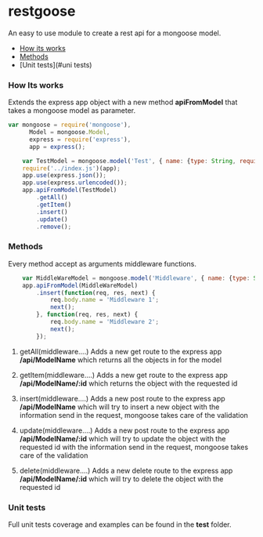 restgoose
=========

An easy to use module to create a rest api for a mongoose model.

* [How its works](#how-its-works)
* [Methods](#methods)
* [Unit tests](#uni tests)

### How Its works

Extends the express app object with a new method **apiFromModel** that takes a mongoose model as parameter.

```javascript
var mongoose = require('mongoose'),
	  Model = mongoose.Model,
	  express = require('express'),
	  app = express();

	var TestModel = mongoose.model('Test', { name: {type: String, required: true } });
	require('../index.js')(app);
	app.use(express.json());
	app.use(express.urlencoded());
	app.apiFromModel(TestModel)
		.getAll()
		.getItem()
		.insert()
		.update()
		.remove();
```

### Methods

Every method accept as arguments middleware functions.

```javascript
	var MiddleWareModel = mongoose.model('Middleware', { name: {type: String, required: true } });
	app.apiFromModel(MiddleWareModel)
	  	.insert(function(req, res, next) {
	  		req.body.name = 'Middleware 1';
	  		next();
	  	}, function(req, res, next) {
	  		req.body.name = 'Middleware 2';
	  		next();
	  	});
```

1) getAll(middleware....)
Adds a new get route to the express app **/api/ModelName** which returns all the objects in for the model

2) getItem(middleware....)
Adds a new get route to the express app **/api/ModelName/:id** which returns the object with the requested id

3) insert(middleware....)
Adds a new post route to the express app **/api/ModelName** which will try to insert a new object with the information send in the request, mongoose takes care of the validation

4) update(middleware....)
Adds a new post route to the express app **/api/ModelName/:id** which will try to update the object with the requested id with the information send in the request, mongoose takes care of the validation

5) delete(middleware....)
Adds a new delete route to the express app **/api/ModelName/:id** which will try to delete the object with the requested id

### Unit tests

Full unit tests coverage and examples can be found in the **test** folder.

